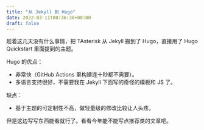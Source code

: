 ```yaml
---
title: "从 Jekyll 到 Hugo"
date: 2022-03-11T00:36:38+08:00
draft: false
---
```


趁着这几天没有什么事情，把 TAsterisk 从 Jekyll 搬到了 Hugo，直接用了 Hugo Quickstart 里面提到的主题。

Hugo 的优点：

- 非常快（GitHub Actions 里构建连十秒都不需要）。
- 多语言支持很好，不需要我在 Jekyll 下面写的奇怪的模板和 JS 了。

缺点：

- 基于主题的可定制性不高，做轻量级的修改比较让人头疼。

但是这边写写东西能看就行了。看看今年能不能写点推荐类的文章吧。
